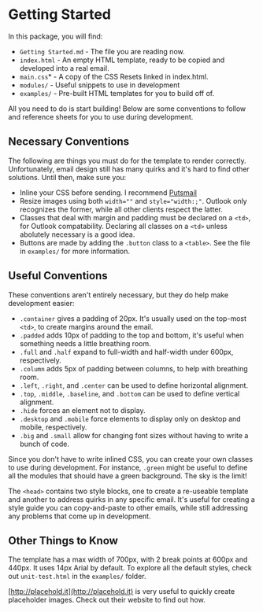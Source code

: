 # Getting Started
In this package, you will find:
* `Getting Started.md` - The file you are reading now.
* `index.html` - An empty HTML template, ready to be copied and developed into a real email.
* `main.css`* - A copy of the CSS Resets linked in index.html.
* `modules/` - Useful snippets to use in development
* `examples/` - Pre-built HTML templates for you to build off of.

All you need to do is start building! Below are some conventions to follow and reference sheets for you to use during development.

## Necessary Conventions
The following are things you must do for the template to render correctly. Unfortunately, email design still has many quirks and it's hard to find other solutions. Until then, make sure you:
* Inline your CSS before sending. I recommend [Putsmail](http://putsmail.com/inliner)
* Resize images using both `width=""` and `style="width:;"`. Outlook only recognizes the former, while all other clients respect the latter.
* Classes that deal with margin and padding must be declared on a `<td>`, for Outlook compatability. Declaring all classes on a `<td>` unless abolutely necessary is a good idea. 
* Buttons are made by adding the `.button` class to a `<table>`. See the file in `examples/` for more information.

## Useful Conventions
These conventions aren't entirely necessary, but they do help make development easier:

* `.container` gives a padding of 20px. It's usually used on the top-most `<td>`, to create margins around the email.
* `.padded` adds 10px of padding to the top and bottom, it's useful when something needs a little breathing room.
* `.full` and `.half` expand to full-width and half-width under 600px, respectively.
* `.column` adds 5px of padding between columns, to help with breathing room.
* `.left`, `.right`, and `.center` can be used to define horizontal alignment.
* `.top`, `.middle`, `.baseline`, and `.bottom` can be used to define vertical alignment.
* `.hide` forces an element not to display.
* `.desktop` and `.mobile` force elements to display only on desktop and mobile, respectively.
* `.big` and `.small` allow for changing font sizes without having to write a bunch of code.

Since you don't have to write inlined CSS, you can create your own classes to use during development. For instance, `.green` might be useful to define all the modules that should have a green background. The sky is the limit!

The `<head>` contains two style blocks, one to create a re-useable template and another to address quirks in any specific email. It's useful for creating a style guide you can copy-and-paste to other emails, while still addressing any problems that come up in development.

## Other Things to Know

The template has a max width of 700px, with 2 break points at 600px and 440px. It uses 14px Arial by default. To explore all the default styles, check out `unit-test.html` in the `examples/` folder.

[http://placehold.it](http://placehold.it) is very useful to quickly create placeholder images. Check out their website to find out how.
 


